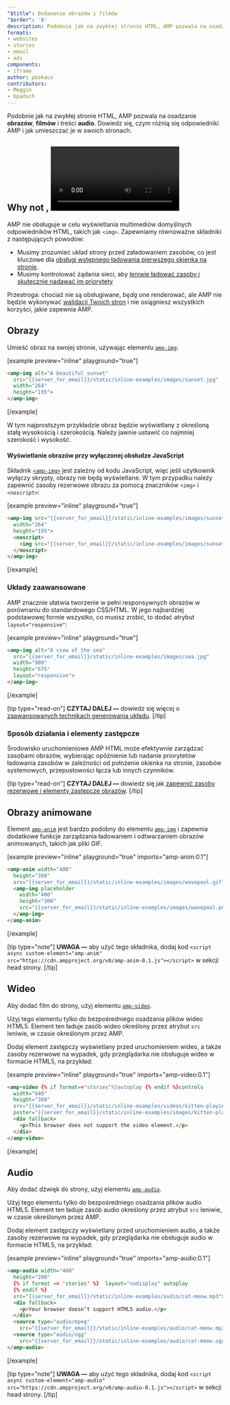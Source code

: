 ```yaml
---
"$title": Dodawanie obrazów i filmów
"$order": '8'
description: Podobnie jak na zwykłej stronie HTML, AMP pozwala na osadzanie obrazów, filmów i treści audio. Dowiedz się, czym różnią się odpowiedniki AMP i dowiedz się, jak...
formats:
- websites
- stories
- email
- ads
components:
- iframe
author: pbakaus
contributors:
- Meggin
- bpaduch
---
```


Podobnie jak na zwykłej stronie HTML, AMP pozwala na osadzanie **obrazów**, **filmów** i treści **audio**. Dowiedz się, czym różnią się odpowiedniki AMP i jak umieszczać je w swoich stronach.

## Why not <img>, <video> and <audio>?</audio></video>

AMP nie obsługuje w celu wyświetlania multimediów domyślnych odpowiedników HTML, takich jak `<img>`. Zapewniamy równoważne składniki z następujących powodów:

- Musimy zrozumieć układ strony przed załadowaniem zasobów, co jest kluczowe dla [obsługi wstępnego ładowania pierwszego okienka na stronie](../../../../about/how-amp-works.html#size-all-resources-statically).
- Musimy kontrolować żądania sieci, aby [leniwie ładować zasoby i skutecznie nadawać im priorytety](../../../../about/how-amp-works.html#prioritize-resource-loading)

Przestroga: chociaż nie są obsługiwane, *będą* one renderować, ale AMP nie będzie wykonywać [walidacji Twoich stron](../../../../documentation/guides-and-tutorials/learn/validation-workflow/validate_amp.md) i nie osiągniesz wszystkich korzyści, jakie zapewnia AMP.

## Obrazy

Umieść obraz na swojej stronie, używając elementu [`amp-img`](../../../../documentation/components/reference/amp-img.md):

[example preview="inline" playground="true"]
```html
<amp-img alt="A beautiful sunset"
  src="{{server_for_email}}/static/inline-examples/images/sunset.jpg"
  width="264"
  height="195">
</amp-img>
```
[/example]

W tym najprostszym przykładzie obraz będzie wyświetlany z określoną stałą wysokością i szerokością. Należy jawnie ustawić co najmniej szerokość i wysokość.

#### Wyświetlanie obrazów przy wyłączonej obsłudze JavaScript

Składnik [`<amp-img>`](../../../../documentation/components/reference/amp-img.md) jest zależny od kodu JavaScript, więc jeśli użytkownik wyłączy skrypty, obrazy nie będą wyświetlane. W tym przypadku należy zapewnić zasoby rezerwowe obrazu za pomocą znaczników `<img>` i `<noscript>`:

[example preview="inline" playground="true"]
```html
<amp-img src="{{server_for_email}}/static/inline-examples/images/sunset.jpg"
  width="264"
  height="195">
  <noscript>
    <img src="{{server_for_email}}/static/inline-examples/images/sunset.jpg" width="264" height="195" />
  </noscript>
</amp-img>
```
[/example]

### Układy zaawansowane

AMP znacznie ułatwia tworzenie w pełni responsywnych obrazów w porównaniu do standardowego CSS/HTML. W jego najbardziej podstawowej formie wszystko, co musisz zrobić, to dodać atrybut `layout="responsive"`:

[example preview="inline" playground="true"]
```html
<amp-img alt="A view of the sea"
  src="{{server_for_email}}/static/inline-examples/images/sea.jpg"
  width="900"
  height="675"
  layout="responsive">
</amp-img>
```
[/example]

[tip type="read-on"] **CZYTAJ DALEJ —** dowiedz się więcej o [zaawansowanych technikach generowania układu](../../../../documentation/guides-and-tutorials/develop/style_and_layout/control_layout.md). [/tip]

### Sposób działania i elementy zastępcze

Środowisko uruchomieniowe AMP HTML może efektywnie zarządzać zasobami obrazów, wybierając opóźnienie lub nadanie priorytetów ładowania zasobów w zależności od położenie okienka na stronie, zasobów systemowych, przepustowości łącza lub innych czynników.

[tip type="read-on"] **CZYTAJ DALEJ —** dowiedz się jak [zapewnić zasoby rezerwowe i elementy zastępcze obrazów](../../../../documentation/guides-and-tutorials/develop/style_and_layout/placeholders.md). [/tip]

## Obrazy animowane

Element [`amp-anim`](../../../../documentation/components/reference/amp-anim.md) jest bardzo podobny do elementu [`amp-img`](../../../../documentation/components/reference/amp-img.md) i zapewnia dodatkowe funkcje zarządzania ładowaniem i odtwarzaniem obrazów animowanych, takich jak pliki GIF.

[example preview="inline" playground="true" imports="amp-anim:0.1"]
```html
<amp-anim width="400"
  height="300"
  src="{{server_for_email}}/static/inline-examples/images/wavepool.gif">
  <amp-img placeholder
    width="400"
    height="300"
    src="{{server_for_email}}/static/inline-examples/images/wavepool.png">
  </amp-img>
</amp-anim>
```
[/example]

[tip type="note"] **UWAGA —** aby użyć tego składnika, dodaj kod `<script async custom-element="amp-anim" src="https://cdn.ampproject.org/v0/amp-anim-0.1.js"></script>` w sekcji head strony. [/tip]

## Wideo

Aby dodać film do strony, użyj elementu [`amp-video`](../../../../documentation/components/reference/amp-video.md).

Użyj tego elementu tylko do bezpośredniego osadzania plików wideo HTML5. Element ten ładuje zasób wideo określony przez atrybut `src` leniwie, w czasie określonym przez AMP.

Dodaj element zastępczy wyświetlany przed uruchomieniem wideo, a także zasoby rezerwowe na wypadek, gdy przeglądarka nie obsługuje wideo w formacie HTML5, na przykład:

[example preview="inline" playground="true" imports="amp-video:0.1"]
```html
<amp-video {% if format=='stories'%}autoplay {% endif %}controls
  width="640"
  height="360"
  src="{{server_for_email}}/static/inline-examples/videos/kitten-playing.mp4"
  poster="{{server_for_email}}/static/inline-examples/images/kitten-playing.png">
  <div fallback>
    <p>This browser does not support the video element.</p>
  </div>
</amp-video>
```
[/example]

## Audio

Aby dodać dźwięk do strony, użyj elementu [`amp-audio`](../../../../documentation/components/reference/amp-audio.md).

Użyj tego elementu tylko do bezpośredniego osadzania plików audio HTML5. Element ten ładuje zasób audio określony przez atrybut `src` leniwie, w czasie określonym przez AMP.

Dodaj element zastępczy wyświetlany przed uruchomieniem audio, a także zasoby rezerwowe na wypadek, gdy przeglądarka nie obsługuje audio w formacie HTML5, na przykład:

[example preview="inline" playground="true" imports="amp-audio:0.1"]
```html
<amp-audio width="400"
  height="200"
  {% if format == 'stories' %}  layout="nodisplay" autoplay
  {% endif %}
  src="{{server_for_email}}/static/inline-examples/audio/cat-meow.mp3">
  <div fallback>
    <p>Your browser doesn’t support HTML5 audio.</p>
  </div>
  <source type="audio/mpeg"
    src="{{server_for_email}}/static/inline-examples/audio/cat-meow.mp3">
  <source type="audio/ogg"
    src="{{server_for_email}}/static/inline-examples/audio/cat-meow.ogg">
</amp-audio>
```
[/example]

[tip type="note"] **UWAGA —** aby użyć tego składnika, dodaj kod `<script async custom-element="amp-audio" src="https://cdn.ampproject.org/v0/amp-audio-0.1.js"></script>` w sekcji head strony. [/tip]
